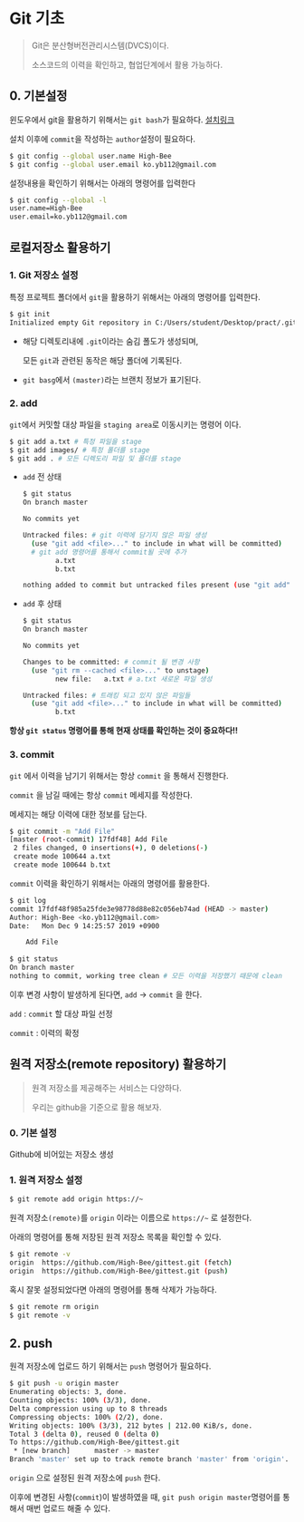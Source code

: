 # Git 기초

> Git은 분산형버전관리시스템(DVCS)이다.
>
> 소스코드의 이력을 확인하고, 협업단계에서 활용 가능하다.

## 0. 기본설정

윈도우에서 git을 활용하기 위해서는 `git bash`가 필요하다. [설치링크](https://gitforwindows.org/)

설치 이후에 `commit`을 작성하는 `author`설정이 필요하다.

```bash
$ git config --global user.name High-Bee
$ git config --global user.email ko.yb112@gmail.com
```

설정내용을 확인하기 위해서는 아래의 명령어를 입력한다

```bash
$ git config --global -l
user.name=High-Bee
user.email=ko.yb112@gmail.com

```

## 로컬저장소 활용하기

### 1. Git 저장소 설정

특정 프로젝트 폴더에서 `git`을 활용하기 위해서는 아래의 명령어를 입력한다.

```bash
$ git init
Initialized empty Git repository in C:/Users/student/Desktop/pract/.git/

```

* 해당 디렉토리내에 `.git`이라는 숨김 폴도가 생성되며, 

  모든 `git`과 관련된 동작은 해당 폴더에 기록된다.

* `git basg`에서 `(master)`라는 브랜치 정보가 표기된다.

### 2. add

`git`에서 커밋할 대상 파일을 `staging area`로 이동시키는 명령어 이다.

```bash
$ git add a.txt # 특정 파일을 stage
$ git add images/ # 특정 폴더를 stage
$ git add . # 모든 디렉도리 파일 및 폴더를 stage
```

* `add` 전 상태

  ```bash
  $ git status
  On branch master
  
  No commits yet
  
  Untracked files: # git 이력에 담기지 않은 파일 생성
    (use "git add <file>..." to include in what will be committed)
    # git add 명령어를 통해서 commit될 곳에 추가
          a.txt
          b.txt
  
  nothing added to commit but untracked files present (use "git add" to track)
  ```

* `add` 후 상태

  ```bash
  $ git status
  On branch master
  
  No commits yet
  
  Changes to be committed: # commit 될 변경 사항
    (use "git rm --cached <file>..." to unstage)
          new file:   a.txt # a.txt 새로운 파일 생성
  
  Untracked files: # 트래킹 되고 있지 않은 파일들
    (use "git add <file>..." to include in what will be committed)
          b.txt
  ```

**항상 `git status` 명령어를 통해 현재 상태를 확인하는 것이 중요하다!!**

### 3. commit

`git` 에서 이력을 남기기 위해서는 항상 `commit` 을 통해서 진행한다.

`commit` 을 남길 때에는 항상 `commit` 메세지를 작성한다.

메세지는 해당 이력에 대한 정보를 담는다.

```bash
$ git commit -m "Add File"
[master (root-commit) 17fdf48] Add File
 2 files changed, 0 insertions(+), 0 deletions(-)
 create mode 100644 a.txt
 create mode 100644 b.txt

```

`commit` 이력을 확인하기 위해서는 아래의 명령어를 활용한다.

```bash
$ git log
commit 17fdf48f985a25fde3e98778d88e82c056eb74ad (HEAD -> master)
Author: High-Bee <ko.yb112@gmail.com>
Date:   Mon Dec 9 14:25:57 2019 +0900

    Add File
    
$ git status
On branch master
nothing to commit, working tree clean # 모든 이력을 저장했기 때문에 clean
```

이후 변경 사항이 발생하게 된다면, `add` ->  `commit` 을 한다.

`add` :  `commit` 할 대상 파일 선정

`commit` : 이력의 확정

## 원격 저장소(remote repository) 활용하기

> 원격 저장소를 제공해주는 서비스는 다양하다.
>
> 우리는 github을 기준으로 활용 해보자.

### 0. 기본 설정

Github에 비어있는 저장소 생성

### 1. 원격 저장소 설정

```bash
$ git remote add origin https://~
```

원격 저장소`(remote)`를 `origin` 이라는 이름으로 `https://~` 로 설정한다.

아래의 명령어를 통해 저장된 원격 저장소 목록을 확인할 수 있다.

```bash
$ git remote -v
origin  https://github.com/High-Bee/gittest.git (fetch)
origin  https://github.com/High-Bee/gittest.git (push)
```

혹시 잘못 설정되었다면 아래의 명령어를 통해 삭제가 가능하다.

```bash
$ git remote rm origin
$ git remote -v
```

## 2. push

원격 저장소에 업로드 하기 위해서는 `push` 명령어가 필요하다.

```bash
$ git push -u origin master
Enumerating objects: 3, done.
Counting objects: 100% (3/3), done.
Delta compression using up to 8 threads
Compressing objects: 100% (2/2), done.
Writing objects: 100% (3/3), 212 bytes | 212.00 KiB/s, done.
Total 3 (delta 0), reused 0 (delta 0)
To https://github.com/High-Bee/gittest.git
 * [new branch]      master -> master
Branch 'master' set up to track remote branch 'master' from 'origin'.
```

`origin` 으로 설정된 원격 저장소에 `push` 한다.

이후에 변경된 사항(`commit`)이 발생하였을 때, `git push origin master`명령어를 통해서 매번 업로드 해줄 수 있다.









